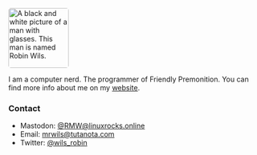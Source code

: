 <img src="https://robinwils.surge.sh/images/robin-wils-avatar.jpg"
     alt="A black and white picture of a man with glasses. This man is named Robin Wils." 
     width="120" 
     height="120"
     style="border-color:#212121;border-radius:.3rem">

I am a computer nerd. The programmer of Friendly Premonition. You can find more info about me on my [website](https://robinwils.surge.sh/).


### Contact
- Mastodon: [@RMW@linuxrocks.online](https://linuxrocks.online/web/accounts/113308)
- Email: mrwils@tutanota.com
- Twitter: [@wils_robin](https://twitter.com/wils_robin)
<!--
**Robin-Wils/Robin-Wils** is a ✨ _special_ ✨ repository because its `README.md` (this file) appears on your GitHub profile.

Here are some ideas to get you started:

- 🔭 I’m currently working on ...
- 🌱 I’m currently learning ...
- 👯 I’m looking to collaborate on ...
- 🤔 I’m looking for help with ...
- 💬 Ask me about ...
- 📫 How to reach me: ...
- 😄 Pronouns: ...
- ⚡ Fun fact: ...
-->
